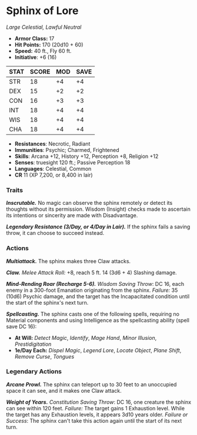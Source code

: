 # Sphinx of Lore

*Large Celestial, Lawful Neutral*

- **Armor Class:** 17
- **Hit Points:** 170 (20d10 + 60)
- **Speed:** 40 ft., Fly 60 ft.
- **Initiative**: +6 (16)

|STAT|SCORE|MOD|SAVE|
| --- | --- | --- | ---- |
| STR | 18 | +4 | +4 |
| DEX | 15 | +2 | +2 |
| CON | 16 | +3 | +3 |
| INT | 18 | +4 | +4 |
| WIS | 18 | +4 | +4 |
| CHA | 18 | +4 | +4 |

- **Resistances**: Necrotic, Radiant
- **Immunities**: Psychic; Charmed, Frightened
- **Skills**: Arcana +12, History +12, Perception +8, Religion +12
- **Senses**: truesight 120 ft.; Passive Perception 18
- **Languages**: Celestial, Common
- **CR** 11 (XP 7,200, or 8,400 in lair)

### Traits

***Inscrutable.*** No magic can observe the sphinx remotely or detect its thoughts without its permission. Wisdom (Insight) checks made to ascertain its intentions or sincerity are made with Disadvantage.

***Legendary Resistance (3/Day, or 4/Day in Lair).*** If the sphinx fails a saving throw, it can choose to succeed instead.


### Actions

***Multiattack.*** The sphinx makes three Claw attacks.

***Claw.*** *Melee Attack Roll:* +8, reach 5 ft. 14 (3d6 + 4) Slashing damage.

***Mind-Rending Roar (Recharge 5-6).*** *Wisdom Saving Throw*: DC 16, each enemy in a 300-foot Emanation originating from the sphinx. *Failure:*  35 (10d6) Psychic damage, and the target has the Incapacitated condition until the start of the sphinx's next turn.

***Spellcasting.*** The sphinx casts one of the following spells, requiring no Material components and using Intelligence as the spellcasting ability (spell save DC 16):

- **At Will:** *Detect Magic*, *Identify*, *Mage Hand*, *Minor Illusion*, *Prestidigitation*
- **1e/Day Each:** *Dispel Magic*, *Legend Lore*, *Locate Object*, *Plane Shift*, *Remove Curse*, *Tongues*

### Legendary Actions

***Arcane Prowl.*** The sphinx can teleport up to 30 feet to an unoccupied space it can see, and it makes one Claw attack.

***Weight of Years.*** *Constitution Saving Throw*: DC 16, one creature the sphinx can see within 120 feet. *Failure:*  The target gains 1 Exhaustion level. While the target has any Exhaustion levels, it appears 3d10 years older. *Failure or Success*:  The sphinx can't take this action again until the start of its next turn.
